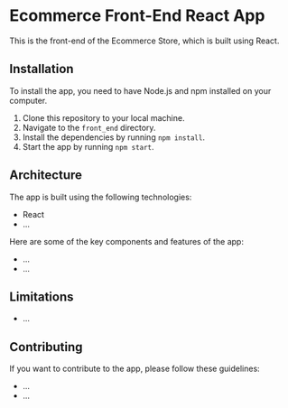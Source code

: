 # Ecommerce Front-End React App

This is the front-end of the Ecommerce Store, which is built using React.

## Installation

To install the app, you need to have Node.js and npm installed on your computer.

1. Clone this repository to your local machine.
2. Navigate to the `front_end` directory.
3. Install the dependencies by running `npm install`.
4. Start the app by running `npm start`.

## Architecture

The app is built using the following technologies:

- React
- ...

Here are some of the key components and features of the app:

- ...
- ...

## Limitations

- ...

## Contributing

If you want to contribute to the app, please follow these guidelines:

- ...
- ...
